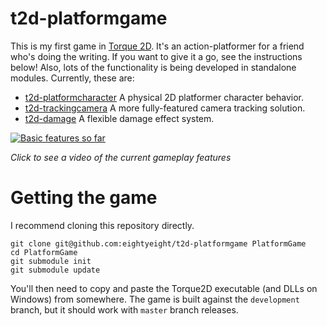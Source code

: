 # t2d-platformgame

This is my first game in [Torque 2D][].
It's an action-platformer for a friend who's doing the writing.
If you want to give it a go, see the instructions below!
Also, lots of the functionality is being developed in standalone modules.
Currently, these are:

 * [t2d-platformcharacter][] A physical 2D platformer character behavior.
 * [t2d-trackingcamera][] A more fully-featured camera tracking solution.
 * [t2d-damage][] A flexible damage effect system.

[![Basic features so far](http://img.youtube.com/vi/NRLBf25_L1o/0.jpg)][video]

_Click to see a video of the current gameplay features_

# Getting the game

I recommend cloning this repository directly.

```
git clone git@github.com:eightyeight/t2d-platformgame PlatformGame
cd PlatformGame
git submodule init
git submodule update
```

You'll then need to copy and paste the Torque2D executable (and DLLs on Windows) from somewhere.
The game is built against the `development` branch, but it should work with `master` branch releases.

[Torque 2D]: https://github.com/GarageGames/Torque2D
[t2d-platformcharacter]: https://github.com/eightyeight/t2d-platformcharacter
[t2d-trackingcamera]: https://github.com/eightyeight/t2d-trackingcamera
[t2d-damage]: https://github.com/eightyeight/t2d-damage
[video]: http://www.youtube.com/watch?v=NRLBf25_L1o
